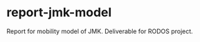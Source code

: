 report-jmk-model
================

Report for mobility model of JMK. Deliverable for RODOS project.
